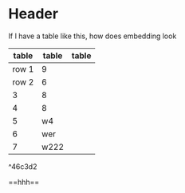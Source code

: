 # Header 
If I have a table like this, how does embedding look

| table | table | table |
| ----- | ----- | ----- |
| row 1 | 9     |       |
| row 2 | 6     |       |
| 3     | 8     |       |
| 4     | 8     |       |
| 5     | w4    |       |
| 6     | wer   |       |
| 7     | w222  |       |

^46c3d2

==hhh==